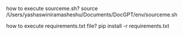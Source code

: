 how to execute sourceme.sh?
    source /Users/yashaswiniramasheshu/Documents/DocGPT/env/sourceme.sh

how to execute requirements.txt file?
    pip install -r requirements.txt
